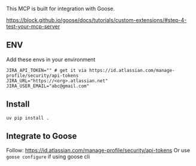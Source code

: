This MCP is built for integration with Goose.

https://block.github.io/goose/docs/tutorials/custom-extensions/#step-4-test-your-mcp-server

## ENV
Add these envs in your environment

```
JIRA_API_TOKEN="" # get it via https://id.atlassian.com/manage-profile/security/api-tokens
JIRA_URL="https://<org>.atlassian.net"
JIRA_USER_EMAIL="abc@gmail.com"
```

## Install

`uv pip install .`

## Integrate to Goose

Follow: https://id.atlassian.com/manage-profile/security/api-tokens
Or use `goose configure` if using goose cli
